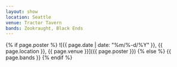 ```yaml
---
layout: show
location: Seattle
venue: Tractor Tavern
bands: Zookraught, Black Ends
---
```


{% if page.poster %}
![{{ page.date | date: "%m/%-d/%Y" }}, {{ page.location }}, {{ page.venue }}]({{ page.poster }})
{% else %}
{{ page.bands }}
{% endif %}
